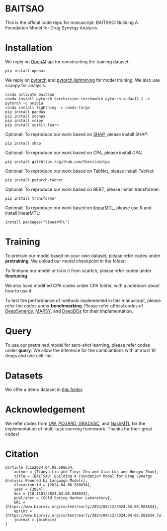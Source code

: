 # BAITSAO

This is the offical code repo for manuscript: BAITSAO: Building A Foundation Model for Drug Synergy Analysis.

# Installation

We reply on [OpenAI](https://openai.com/) api for constructing the training dataset:

```
pip install openai
```

We reply on [pytorch](https://pytorch.org/get-started/locally/) and [pytorch lightnining](https://lightning.ai/docs/pytorch/stable/) for model training. We also use scanpy for analysis.

```
conda activate baitsao
conda install pytorch torchvision torchaudio pytorch-cuda=12.1 -c pytorch -c nvidia
conda install lightning -c conda-forge
pip install pandas
pip install scanpy
pip install scipy
pip install scikit-learn
```

Optional: To reproduce our work based on [SHAP](https://shap.readthedocs.io/en/latest/index.html), please install SHAP:

```
pip install shap
```

Optional: To reproduce our work based on CPA, please install CPA:

```
pip install git+https://github.com/theislab/cpa
```

Optional: To reproduce our work based on TabNet, please install TabNet:

```
pip install pytorch-tabnet
```

Optional: To reproduce our work based on BERT, please install transformer:

```
pip install transformer
```

Optional: To reproduce our work based on [linearMTL](https://github.com/tohein/linearMTL), please use R and install linearMTL:

```
install.packages("linearMTL")
```

# Training

To pretrain our model based on your own dataset, please refer codes under **pretraining**. We upload our model checkpoint in the folder:

To finetune our model or train it from scartch, please refer codes under **finetuning**.

We also have modified CPA codes under CPA folder, with a notebook about how to use it.

To test the performance of methods implemented in this manuscript, please refer the codes under **benchmarking**. Please refer official codes of [DeepSynergy](https://github.com/KristinaPreuer/DeepSynergy/tree/master), [MARSY](https://github.com/Emad-COMBINE-lab/MARSY), and [DeepDDs](https://github.com/Sinwang404/DeepDDs) for their implementation.


# Query

To use our pretrained model for zero-shot learning, please refer codes under **query**. We allow the inference for the combiantions with at most 10 drugs and one cell line.  


# Datasets

We offer a demo dataset in [this folder](https://drive.google.com/drive/folders/1ZtfbJYSMnZH6HTUqbOlJBfiNkD5-9pIY?usp=sharing).

# Acknowledgement

We refer codes from [UW](https://github.com/Mikoto10032/AutomaticWeightedLoss), [PCGARD, GRADVAC](https://github.com/anzeyimana/Pytorch-PCGrad-GradVac-AMP-GradAccum), and [NashMTL](https://github.com/AvivNavon/nash-mtl) for the implementation of multi-task learning framework. Thanks for their great codes!


# Citation
```
@article {Liu2024.04.08.588634,
	author = {Tianyu Liu and Tinyi Chu and Xiao Luo and Hongyu Zhao},
	title = {BAITSAO: Building A Foundation Model for Drug Synergy Analysis Powered by Language Models},
	elocation-id = {2024.04.08.588634},
	year = {2024},
	doi = {10.1101/2024.04.08.588634},
	publisher = {Cold Spring Harbor Laboratory},
	URL = {https://www.biorxiv.org/content/early/2024/04/12/2024.04.08.588634},
	eprint = {https://www.biorxiv.org/content/early/2024/04/12/2024.04.08.588634.full.pdf},
	journal = {bioRxiv}
}
```